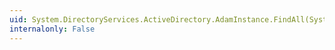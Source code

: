 ```yaml
---
uid: System.DirectoryServices.ActiveDirectory.AdamInstance.FindAll(System.DirectoryServices.ActiveDirectory.DirectoryContext,System.String)
internalonly: False
---
```

